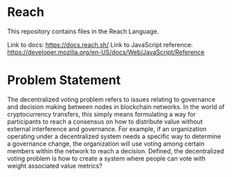 # Reach
This repository contains files in the Reach Language. 

Link to docs: https://docs.reach.sh/
Link to JavaScript reference: https://developer.mozilla.org/en-US/docs/Web/JavaScript/Reference

# Problem Statement
The decentralized voting problem refers to issues relating to governance and decision making between nodes in blockchain networks. In the world of cryptocurrency transfers, this simply means formulating a way for participants to reach a consensus on how to distribute value without external interference and governance. For example, if an organization operating under a decentralized system needs a specific way to determine a governance change, the organization will use voting among certain members within the network to reach a decision. Defined, the decentralized voting problem is how to create a system where people can vote with weight associated value metrics?

